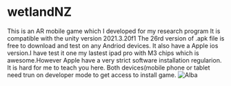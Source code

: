 # wetlandNZ
This is an AR mobile game which I developed for my research program
It is compatible with the unity version 2021.3.20f1
The 26rd version of .apk file is free to download and test on any Andriod devices.
It also have a Apple ios version.I have test it one my lastest ipad pro with M3 chips which is awesome.However Apple have a very strict software installation regularion. It is hard for me to 
teach you here.
Both devices(mobile phone or tablet need trun on developer mode to get access to install game.
![Alba](https://github.com/jinushini/wetlandNZ/assets/5149169/d55344d4-f7b1-4d39-a8ce-4f7a2cf2baa3)

